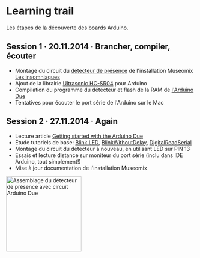 # Learning trail

Les étapes de la découverte des boards Arduino.

## Session 1 · 20.11.2014 · Brancher, compiler, écouter

* Montage du circuit du [détecteur de présence](https://github.com/MuseomixLeman/Equipe-6/tree/master/code/detecteur-presence) de l'installation Museomix [Les insomniaques](https://github.com/MuseomixLeman/Equipe-6)
* Ajout de la librairie [Ultrasonic HC-SR04](https://github.com/daijo/ArduinoLibraries) pour Arduino
* Compilation du programme du détecteur et flash de la RAM de [l'Arduino Due](http://arduino.cc/en/pmwiki.php?n=Main/ArduinoBoardDue)
* Tentatives pour écouter le port série de l'Arduino sur le Mac

## Session 2 · 27.11.2014 · Again

* Lecture article [Getting started with the Arduino Due](http://arduino.cc/en/pmwiki.php?n=Guide/ArduinoDue)
* Etude tutoriels de base: [Blink LED](http://arduino.cc/en/Tutorial/Blink), [BlinkWithoutDelay](http://arduino.cc/en/Tutorial/BlinkWithoutDelay), [DigitalReadSerial](http://arduino.cc/en/Tutorial/DigitalReadSerial)
* Montage du circuit du détecteur à nouveau, en utilisant LED sur PIN 13
* Essais et lecture distance sur moniteur du port série (inclu dans IDE Arduino, tout simplement!)
* Mise à jour documentation de l'installation Museomix

<img src="https://github.com/MuseomixLeman/Equipe-6/blob/master/images/IMG_1341.JPG" height="200" title="Assemblage du détecteur de présence avec circuit Arduino Due"/>
